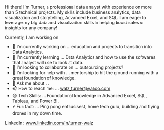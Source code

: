 Hi there! I'm Turner, a professional data analyst with experience on more than 5 technical projects. My skills include business analytics, data visualization and storytelling, Advanced Excel, and SQL. I am eager to leverage my big data and visualization skills in helping boost sales or insights for any company!

Currently, I am working on 

- 🔭 I’m currently working on ... education and projects to transition into Data Analytics. 
- 🌱 I’m currently learning ... Data Analytics and how to use the softwares that analyst will use to look at data. 
- 👯 I’m looking to collaborate on ... outsourcing projects? 
- 🤔 I’m looking for help with ... mentorship to hit the ground running with a great foundation of knowledge. 
- 💬 Ask me about ...
- 📫 How to reach me: ... walz_turner@yahoo.com 
- 😄 Tech Skills: ... Foundational knowledge in Advanced Excel, SQL, Tableau, and Power BI. 
- ⚡ Fun fact: ... Ping pong enthusisest, home tech guru, building and flying drones in my down time.  

LinkedIn : www.linkedin.com/in/turner-walz
